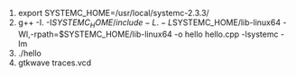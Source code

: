 1. export SYSTEMC_HOME=/usr/local/systemc-2.3.3/
2. g++ -I. -I$SYSTEMC_HOME/include -L. -L$SYSTEMC_HOME/lib-linux64 -Wl,-rpath=$SYSTEMC_HOME/lib-linux64 -o hello hello.cpp -lsystemc -lm
3. ./hello
4. gtkwave traces.vcd
